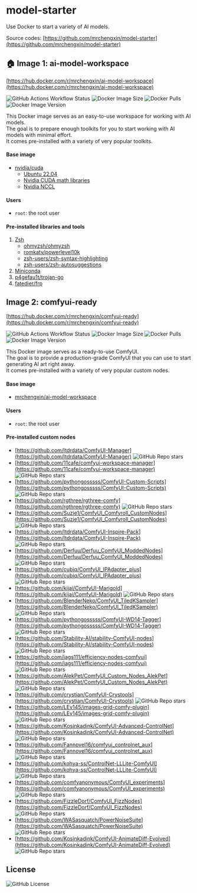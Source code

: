 # model-starter

Use Docker to start a variety of AI models.

Source codes: [https://github.com/mrchengxin/model-starter](https://github.com/mrchengxin/model-starter)

## :house: Image 1: ai-model-workspace

[https://hub.docker.com/r/mrchengxin/ai-model-workspace](https://hub.docker.com/r/mrchengxin/ai-model-workspace)

![GitHub Actions Workflow Status](https://img.shields.io/github/actions/workflow/status/mrchengxin/model-starter/ai-model-workspace.yml?logo=github&logoColor=white&label=build%20and%20push)
![Docker Image Size](https://img.shields.io/docker/image-size/mrchengxin/ai-model-workspace?logo=docker&logoColor=white)
![Docker Pulls](https://img.shields.io/docker/pulls/mrchengxin/ai-model-workspace?logo=docker&logoColor=white)
![Docker Image Version](https://img.shields.io/docker/v/mrchengxin/ai-model-workspace?logo=docker&logoColor=white)

This Docker image serves as an easy-to-use workspace for working with AI models.  
The goal is to prepare enough toolkits for you to start working with AI models with minimal effort.  
It comes pre-installed with a variety of very popular toolkits.

#### Base image

- [nvidia/cuda](https://hub.docker.com/r/nvidia/cuda/)
  - [Ubuntu 22.04](https://releases.ubuntu.com/jammy/)
  - [Nvidia CUDA math libraries](https://developer.nvidia.com/gpu-accelerated-libraries)
  - [Nvidia NCCL](https://developer.nvidia.com/nccl)

#### Users

- `root`: the root user

#### Pre-installed libraries and tools

1. [Zsh](https://www.zsh.org/)
   - [ohmyzsh/ohmyzsh](https://github.com/ohmyzsh/ohmyzsh)
   - [romkatv/powerlevel10k](https://github.com/romkatv/powerlevel10k)
   - [zsh-users/zsh-syntax-highlighting](https://github.com/zsh-users/zsh-syntax-highlighting)
   - [zsh-users/zsh-autosuggestions](https://github.com/zsh-users/zsh-autosuggestions)
2. [Miniconda](https://docs.anaconda.com/free/miniconda/)
3. [p4gefau1t/trojan-go](https://github.com/p4gefau1t/trojan-go)
4. [fatedier/frp](https://github.com/fatedier/frp)

## Image 2: comfyui-ready

[https://hub.docker.com/r/mrchengxin/comfyui-ready](https://hub.docker.com/r/mrchengxin/comfyui-ready)

![GitHub Actions Workflow Status](https://img.shields.io/github/actions/workflow/status/mrchengxin/model-starter/comfyui-ready.yml?logo=github&logoColor=white&label=build%20and%20push)
![Docker Image Size](https://img.shields.io/docker/image-size/mrchengxin/comfyui-ready?logo=docker&logoColor=white)
![Docker Pulls](https://img.shields.io/docker/pulls/mrchengxin/comfyui-ready?logo=docker&logoColor=white)
![Docker Image Version](https://img.shields.io/docker/v/mrchengxin/comfyui-ready?logo=docker&logoColor=white)

This Docker image serves as a ready-to-use ComfyUI.  
The goal is to provide a production-grade ComfyUI that you can use to start generating AI art right away.  
It comes pre-installed with a variety of very popular custom nodes.

#### Base image

- [mrchengxin/ai-model-workspace](https://hub.docker.com/r/mrchengxin/ai-model-workspace)

#### Users

- `root`: the root user

#### Pre-installed custom nodes

* [https://github.com/ltdrdata/ComfyUI-Manager](https://github.com/ltdrdata/ComfyUI-Manager)	![GitHub Repo stars](https://img.shields.io/github/stars/ltdrdata/ComfyUI-Manager?logo=none)
* [https://github.com/11cafe/comfyui-workspace-manager](https://github.com/11cafe/comfyui-workspace-manager)	![GitHub Repo stars](https://img.shields.io/github/stars/11cafe/comfyui-workspace-manager?logo=none)
* [https://github.com/pythongosssss/ComfyUI-Custom-Scripts](https://github.com/pythongosssss/ComfyUI-Custom-Scripts)	![GitHub Repo stars](https://img.shields.io/github/stars/pythongosssss/ComfyUI-Custom-Scripts?logo=none)
* [https://github.com/rgthree/rgthree-comfy](https://github.com/rgthree/rgthree-comfy)	![GitHub Repo stars](https://img.shields.io/github/stars/rgthree/rgthree-comfy?logo=none)
* [https://github.com/Suzie1/ComfyUI_Comfyroll_CustomNodes](https://github.com/Suzie1/ComfyUI_Comfyroll_CustomNodes)	![GitHub Repo stars](https://img.shields.io/github/stars/Suzie1/ComfyUI_Comfyroll_CustomNodes?logo=none)
* [https://github.com/ltdrdata/ComfyUI-Inspire-Pack](https://github.com/ltdrdata/ComfyUI-Inspire-Pack)	![GitHub Repo stars](https://img.shields.io/github/stars/ltdrdata/ComfyUI-Inspire-Pack?logo=none)
* [https://github.com/Derfuu/Derfuu_ComfyUI_ModdedNodes](https://github.com/Derfuu/Derfuu_ComfyUI_ModdedNodes)	![GitHub Repo stars](https://img.shields.io/github/stars/Derfuu/Derfuu_ComfyUI_ModdedNodes?logo=none)
* [https://github.com/cubiq/ComfyUI_IPAdapter_plus](https://github.com/cubiq/ComfyUI_IPAdapter_plus)	![GitHub Repo stars](https://img.shields.io/github/stars/cubiq/ComfyUI_IPAdapter_plus?logo=none)
* [https://github.com/kijai/ComfyUI-Marigold](https://github.com/kijai/ComfyUI-Marigold)	![GitHub Repo stars](https://img.shields.io/github/stars/kijai/ComfyUI-Marigold?logo=none)
* [https://github.com/BlenderNeko/ComfyUI_TiledKSampler](https://github.com/BlenderNeko/ComfyUI_TiledKSampler)	![GitHub Repo stars](https://img.shields.io/github/stars/BlenderNeko/ComfyUI_TiledKSampler?logo=none)
* [https://github.com/pythongosssss/ComfyUI-WD14-Tagger](https://github.com/pythongosssss/ComfyUI-WD14-Tagger)	![GitHub Repo stars](https://img.shields.io/github/stars/pythongosssss/ComfyUI-WD14-Tagger?logo=none)
* [https://github.com/Stability-AI/stability-ComfyUI-nodes](https://github.com/Stability-AI/stability-ComfyUI-nodes)	![GitHub Repo stars](https://img.shields.io/github/stars/Stability-AI/stability-ComfyUI-nodes?logo=none)
* [https://github.com/jags111/efficiency-nodes-comfyui](https://github.com/jags111/efficiency-nodes-comfyui)	![GitHub Repo stars](https://img.shields.io/github/stars/jags111/efficiency-nodes-comfyui?logo=none)
* [https://github.com/AlekPet/ComfyUI_Custom_Nodes_AlekPet](https://github.com/AlekPet/ComfyUI_Custom_Nodes_AlekPet)	![GitHub Repo stars](https://img.shields.io/github/stars/AlekPet/ComfyUI_Custom_Nodes_AlekPet?logo=none)
* [https://github.com/crystian/ComfyUI-Crystools](https://github.com/crystian/ComfyUI-Crystools)	![GitHub Repo stars](https://img.shields.io/github/stars/crystian/ComfyUI-Crystools?logo=none)
* [https://github.com/LEv145/images-grid-comfy-plugin](https://github.com/LEv145/images-grid-comfy-plugin)	![GitHub Repo stars](https://img.shields.io/github/stars/LEv145/images-grid-comfy-plugin?logo=none)
* [https://github.com/Kosinkadink/ComfyUI-Advanced-ControlNet](https://github.com/Kosinkadink/ComfyUI-Advanced-ControlNet)	![GitHub Repo stars](https://img.shields.io/github/stars/Kosinkadink/ComfyUI-Advanced-ControlNet?logo=none)
* [https://github.com/Fannovel16/comfyui_controlnet_aux](https://github.com/Fannovel16/comfyui_controlnet_aux)	![GitHub Repo stars](https://img.shields.io/github/stars/Fannovel16/comfyui_controlnet_aux?logo=none)
* [https://github.com/kohya-ss/ControlNet-LLLite-ComfyUI](https://github.com/kohya-ss/ControlNet-LLLite-ComfyUI)	![GitHub Repo stars](https://img.shields.io/github/stars/kohya-ss/ControlNet-LLLite-ComfyUI?logo=none)
* [https://github.com/comfyanonymous/ComfyUI_experiments](https://github.com/comfyanonymous/ComfyUI_experiments)	![GitHub Repo stars](https://img.shields.io/github/stars/comfyanonymous/ComfyUI_experiments?logo=none)
* [https://github.com/FizzleDorf/ComfyUI_FizzNodes](https://github.com/FizzleDorf/ComfyUI_FizzNodes)	![GitHub Repo stars](https://img.shields.io/github/stars/FizzleDorf/ComfyUI_FizzNodes?logo=none)
* [https://github.com/WASasquatch/PowerNoiseSuite](https://github.com/WASasquatch/PowerNoiseSuite)	![GitHub Repo stars](https://img.shields.io/github/stars/WASasquatch/PowerNoiseSuite?logo=none)
* [https://github.com/Kosinkadink/ComfyUI-AnimateDiff-Evolved](https://github.com/Kosinkadink/ComfyUI-AnimateDiff-Evolved)	![GitHub Repo stars](https://img.shields.io/github/stars/Kosinkadink/ComfyUI-AnimateDiff-Evolved?logo=none)

## License

![GitHub License](https://img.shields.io/github/license/mrchengxin/model-starter?logo=github)

